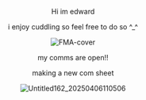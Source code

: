 <div align="center">

Hi im edward

<div align="center"> 

i enjoy cuddling so feel free to do so ^_^

![FMA-cover](https://github.com/user-attachments/assets/6fd4a9a9-cd31-433b-9395-745f0b91222c)

<div align="center"> 

my comms are open!!

<div align="center">

making a new com sheet

![Untitled162_20250406110506](https://github.com/user-attachments/assets/4ef90a29-1299-40fa-b6af-94ed822eddb8)
